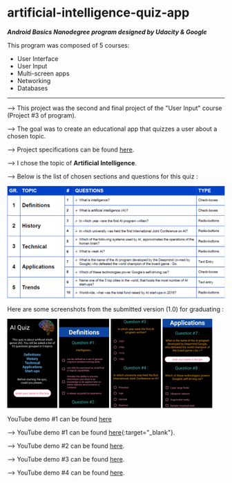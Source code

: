 # artificial-intelligence-quiz-app

**_Android Basics Nanodegree program designed by Udacity & Google_**

This program was composed of 5 courses:
* User Interface
* User Input
* Multi-screen apps
* Networking
* Databases

---

--> This project was the second and final project of the "User Input" course (Project #3 of program).

--> The goal was to create an educational app that quizzes a user about a chosen topic.

--> Project specifications can be found [here](documentation/udacity-abn-quiz-app-specifications.pdf).

--> I chose the topic of <b>Artificial Intelligence</b>.

--> Below is the list of chosen sections and questions for this quiz :

![alt tag](documentation/udacity-abn-quiz-app-themes-questions.PNG?raw=true)

Here are some screenshots from the submitted version (1.0) for graduating :

<img src ="documentation/screenshots/udacity-abn-quiz-app-v1.0-ss1.png?raw=true" width="23%"></img>
<img src ="documentation/screenshots/udacity-abn-quiz-app-v1.0-ss2.png?raw=true" width="23%"></img>
<img src ="documentation/screenshots/udacity-abn-quiz-app-v1.0-ss3.png?raw=true" width="23%"></img>
<img src ="documentation/screenshots/udacity-abn-quiz-app-v1.0-ss4.png?raw=true" width="23%"></img>

YouTube demo #1 can be found <a href="https://www.youtube.com/watch?v=YQh5L1Vrk2s" target="_blank">here</a>

--> YouTube demo #1 can be found [here](https://www.youtube.com/watch?v=YQh5L1Vrk2s){:target="_blank"}.

--> YouTube demo #2 can be found [here](https://www.youtube.com/watch?v=SDCErl0CnnM).

--> YouTube demo #3 can be found [here](https://www.youtube.com/watch?v=ofbphqK6W1A).

--> YouTube demo #4 can be found [here](https://www.youtube.com/watch?v=7jfiQyZSFs4).
